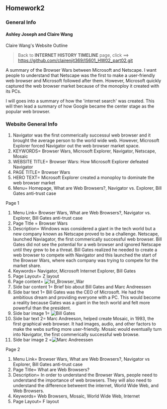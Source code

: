 ## Homework2 

### General Info
#### Ashley Joseph and Claire Wang

Claire Wang's Website Outline
> Back to **INTERNET HISTORY TIMELINE** page, click ==> https://github.com/clairenjit369/IS601_HW02_part02.git

<p> A summary of the Browser Wars between Microsoft and Netscape. I want people to understand that Netscape was the first to make a user-friendly web browser and Microsoft followed after them. However, Microsoft quickly captured the web browser market because of the monoploy it created with its PCs. 

I will goes into a summary of how the 'internet search' was created. This will then lead a summary of how Google became the center stage as the popular web browser. </p>


### Website General Info
1) Navigator was the first commerically successul web browser and it brought the average person to the world wide web. However, Microsoft Explorer forced Navigator out the web browser market space.
2) KEYWORDS= Browser Wars, Microsoft Explorer, Navigator, Netscape, Mosaic
3) WEBSITE TITLE= Browser Wars: How Microsoft Explorer defeated Navigator 
4) PAGE TITLE= Browser Wars
5) HERO TEXT= Microsoft Explorer created a monoploy to dominate the web browser market 
6) Menu= Homepage, What are Web Browsers?, Navigator vs. Explorer, Bill Gates anti-trust case


Page 1
1) Menu Link= Browser Wars, What are Web Browsers?, Navigator vs. Explorer, Bill Gates anti-trust case
2) Page Title = Browser Wars
3) Description= Windows was considered a giant in the tech world but a new company known as Netscape proved to be a challenge. Netscape, launched Naviagator, the first commerically successful web browser. Bill Gates did not see the potential for a web browser and ignored Netscape until they grew to be a threat. Bill Gates realized he needed to create a web browser to compete with Navigator and this launched the start of the Browser Wars, where each company was trying to compete for the market share.
4) Keywords= Navigator, Microsoft Internet Explorer, Bill Gates  
5) Page Layout= Z layout
6) Page content= ![1st_Browser_War](https://user-images.githubusercontent.com/85362067/122263176-22477980-cea4-11eb-9049-c3476c7e7f56.jpg)
7) Side bar content 1= Brief bio about Bill Gates and Marc Andreessen 
8) Side bar text 1= Bill Gates was the CEO of Microsoft. He had the ambitious dream and providing everyone with a PC. This would become a reality because Gates was a giant in the tech world and felt more powerful than the president. 
9) Side bar image 1= ![Bill Gates](https://user-images.githubusercontent.com/85362067/122264018-1314fb80-cea5-11eb-9f20-a203e119fa15.jpg)
10) Side bar text 2= Marc Andreeson, helped create Mosaic, in 1993, the first graphical web browser. It had images, audio, and other factors to make the webs surfing more user-friendly. Mosaic would eventually turn into Navigator, the first commerically successful web browse. 
11) Side bar image 2 =![Marc Andreessen](https://user-images.githubusercontent.com/85362067/122264205-435c9a00-cea5-11eb-833f-32d5444db322.jpg)

Page 2
1) Menu Link= Browser Wars, What are Web Browsers?, Navigator vs Explorer, Bill Gates anti-trust case
2) Page Title= What are Web Browsers?
3) Description= In order to understand the Browser Wars, people need to understand the importance of web browsers. They will also need to understand the difference betweent the internet, World Wide Web, and Web Browsers. 
4) Keywords= Web Browsers, Mosaic, World Wide Web, Internet
5) Page Layout= F layout
 


